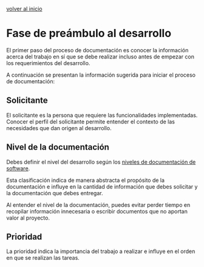 [volver al inicio](/readme.md)

# Fase de preámbulo al desarrollo

El primer paso del proceso de documentación es conocer la información acerca del trabajo en sí que se debe realizar incluso antes de empezar con los requerimientos del desarrollo.

A continuación se presentan la información sugerida para iniciar el proceso de documentación:

## Solicitante

El solicitante es la persona que requiere las funcionalidades implementadas. Conocer el perfil del solicitante permite entender el contexto de las necesidades que dan origen al desarrollo.

## Nivel de la documentación

Debes definir el nivel del desarrollo según los [niveles de documentación de software](/readme.md).

Esta clasificación indica de manera abstracta el propósito de la documentación e influye en la cantidad de información que debes solicitar y la documentación que debes entregar.

Al entender el nivel de la documentación, puedes evitar perder tiempo en recopilar información innecesaria o escribir documentos que no aportan valor al proyecto.

## Prioridad

La prioridad indica la importancia del trabajo a realizar e influye en el orden en que se realizan las tareas.